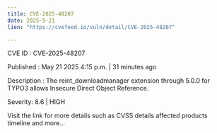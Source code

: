```yaml
---
title: CVE-2025-48207
date: 2025-5-21
lien: "https://cvefeed.io/vuln/detail/CVE-2025-48207"

---
```


CVE ID : CVE-2025-48207

Published :  May 21
2025
4:15 p.m. | 31 minutes ago

Description : The reint_downloadmanager extension through 5.0.0 for TYPO3 allows Insecure Direct Object Reference.

Severity: 8.6 | HIGH

Visit the link for more details
such as CVSS details
affected products
timeline
and more...
